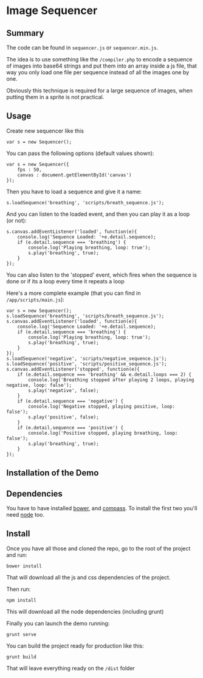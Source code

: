 # Image Sequencer

## Summary

The code can be found in `sequencer.js` or `sequencer.min.js`.

The idea is to use something like the `/compiler.php` to encode a sequence of images into base64 strings and
put them into an array inside a js file, that way you only load one file per sequence instead of all the images one by one.

Obviously this technique is required for a large sequence of images, when putting them in a sprite is not practical.

## Usage

Create new sequencer like this

`var s = new Sequencer();`

You can pass the following options (default values shown):

    var s = new Sequencer({
        fps : 50,
        canvas : document.getElementById('canvas')
    });

Then you have to load a sequence and give it a name:

    s.loadSequence('breathing', 'scripts/breath_sequence.js');
    
And you can listen to the loaded event, and then you can play it as a loop (or not):

    s.canvas.addEventListener('loaded', function(e){
        console.log('Sequence Loaded: '+e.detail.sequence);
        if (e.detail.sequence === 'breathing') {
            console.log('Playing breathing, loop: true');
            s.play('breathing', true);
        } 
    });

You can also listen to the 'stopped' event, which fires when the sequence is done or if its
a loop every time it repeats a loop 

Here's a more complete example (that you can find in `/app/scripts/main.js`):

    var s = new Sequencer();
    s.loadSequence('breathing', 'scripts/breath_sequence.js');
    s.canvas.addEventListener('loaded', function(e){
        console.log('Sequence Loaded: '+e.detail.sequence);
        if (e.detail.sequence === 'breathing') {
            console.log('Playing breathing, loop: true');
            s.play('breathing', true);
        } 
    });
    s.loadSequence('negative', 'scripts/negative_sequence.js');
    s.loadSequence('positive', 'scripts/positive_sequence.js');
    s.canvas.addEventListener('stopped', function(e){
        if (e.detail.sequence === 'breathing' && e.detail.loops === 2) {
            console.log('Breathing stopped after playing 2 loops, playing negative, loop: false');
            s.play('negative', false);
        }
        if (e.detail.sequence === 'negative') {
            console.log('Negative stopped, playing positive, loop: false');
            s.play('positive', false);
        }
        if (e.detail.sequence === 'positive') {
            console.log('Positive stopped, playing breathing, loop: false');
            s.play('breathing', true);
        }
    });


## Installation of the Demo


Dependencies
------------

You have to have installed [bower](http://bower.io/), and [compass](http://compass-style.org/install/). To install the first two you'll need [node](http://nodejs.org/) too.

Install
-------

Once you have all those and cloned the repo, go to the root of the project and run:

    bower install
    
That will download all the js and css dependencies of the project.

Then run:

    npm install
    
This will download all the node dependencies (including grunt)

Finally you can launch the demo running:

    grunt serve
    
You can build the project ready for production like this:

    grunt build
    
That will leave everything ready on the `/dist` folder